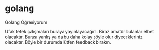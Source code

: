 # golang
Golang Öğreniyorum

Ufak tefek çalışmaları buraya yayınlayacağım. Biraz amatör bulanlar elbet olacaktır.
Burası yanlış ya da bu daha kolay şöyle olur diyecekleriniz olacaktır. 
Böyle bir durumda lütfen feedback bırakın.
